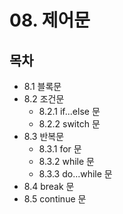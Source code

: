 # 08. 제어문 

## 목차
- 8.1 블록문
- 8.2 조건문
  - 8.2.1 if...else 문
  - 8.2.2 switch 문
- 8.3 반복문
  - 8.3.1 for 문
  - 8.3.2 while 문
  - 8.3.3 do...while 문
- 8.4 break 문
- 8.5 continue 문